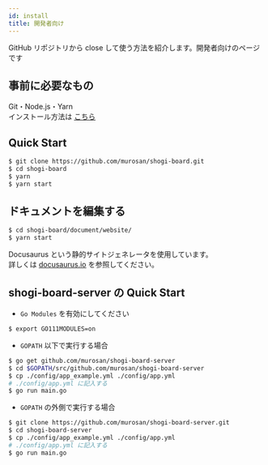 ```yaml
---
id: install
title: 開発者向け
---
```


GitHub リポジトリから close して使う方法を紹介します。開発者向けのページです

## 事前に必要なもの

Git・Node.js・Yarn  
インストール方法は <u>[こちら](install_tools.md)</u>

## Quick Start

```sh
$ git clone https://github.com/murosan/shogi-board.git
$ cd shogi-board
$ yarn
$ yarn start
```

## ドキュメントを編集する

```sh
$ cd shogi-board/document/website/
$ yarn start
```

Docusaurus という静的サイトジェネレータを使用しています。  
詳しくは <u>[docusaurus.io](https://docusaurus.io/)</u> を参照してください。

## shogi-board-server の Quick Start

- `Go Modules` を有効にしてください

```sh
$ export GO111MODULES=on
```

- `GOPATH` 以下で実行する場合

```sh
$ go get github.com/murosan/shogi-board-server
$ cd $GOPATH/src/github.com/murosan/shogi-board-server
$ cp ./config/app_example.yml ./config/app.yml
# ./config/app.yml に記入する
$ go run main.go
```

- `GOPATH` の外側で実行する場合

```sh
$ git clone https://github.com/murosan/shogi-board-server.git
$ cd shogi-board-server
$ cp ./config/app_example.yml ./config/app.yml
# ./config/app.yml に記入する
$ go run main.go
```
